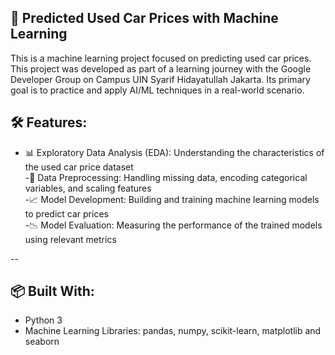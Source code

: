 ## 🚗 Predicted Used Car Prices with Machine Learning

This is a machine learning project focused on predicting used car prices. This project was developed as part of a learning journey with the Google Developer Group on Campus UIN Syarif Hidayatullah Jakarta. Its primary goal is to practice and apply AI/ML techniques in a real-world scenario.



## 🛠 Features:

- 📊 Exploratory Data Analysis (EDA): Understanding the characteristics of the used car price dataset  
-🧹 Data Preprocessing: Handling missing data, encoding categorical variables, and scaling features  
-📈 Model Development: Building and training machine learning models to predict car prices  
-📉 Model Evaluation: Measuring the performance of the trained models using relevant metrics

--

## 📦 Built With:
- Python 3  
- Machine Learning Libraries: pandas, numpy, scikit-learn, matplotlib and seaborn  
